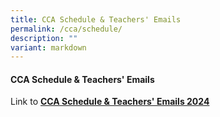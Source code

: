 ```yaml
---
title: CCA Schedule & Teachers' Emails
permalink: /cca/schedule/
description: ""
variant: markdown
---
```

#### **CCA Schedule & Teachers' Emails**

Link to **[CCA Schedule & Teachers' Emails 2024](/files/cca_schedule_2024)**